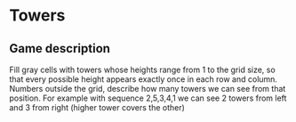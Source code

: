 # Towers
## Game description
Fill gray cells with towers whose heights range from 1 to the grid size, so that every possible height appears exactly once in each row and column. 
Numbers outside the grid, describe how many towers we can see from that position.
For example with sequence 2,5,3,4,1 we can see 2 towers from left and 3 from right (higher tower covers the other)
